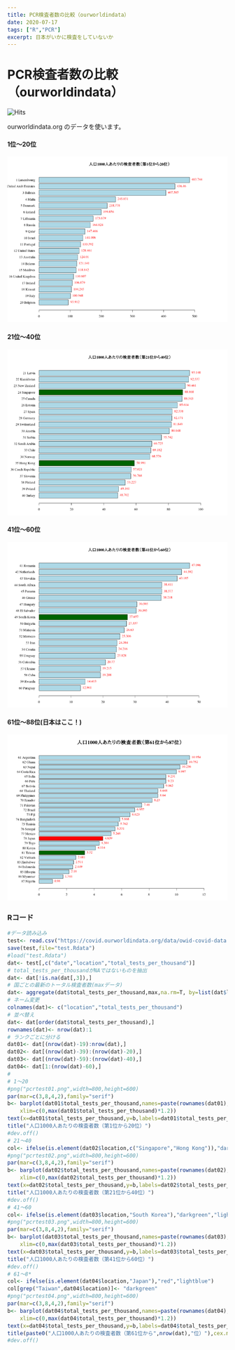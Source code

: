 ```yaml
---
title: PCR検査者数の比較（ourworldindata）
date: 2020-07-17
tags: ["R","PCR"]
excerpt: 日本がいかに検査をしていないか
---
```


# PCR検査者数の比較（ourworldindata）

![Hits](https://hitcounter.pythonanywhere.com/count/tag.svg?url=https%3A%2F%2Fgitpress.io%2F%40statrstart%2pcrtest01)  

ourworldindata.org のデータを使います。

#### 1位〜20位

![pcrtest01](https://raw.githubusercontent.com/statrstart/statrstart.github.com/master/source/images/pcrtest01.png)

#### 21位〜40位

![pcrtest02](https://raw.githubusercontent.com/statrstart/statrstart.github.com/master/source/images/pcrtest02.png)

#### 41位〜60位

![pcrtest03](https://raw.githubusercontent.com/statrstart/statrstart.github.com/master/source/images/pcrtest03.png)

#### 61位〜88位(日本はここ！)

![pcrtest04](https://raw.githubusercontent.com/statrstart/statrstart.github.com/master/source/images/pcrtest04.png)

### Rコード

```R
#データ読み込み
test<- read.csv("https://covid.ourworldindata.org/data/owid-covid-data.csv")
save(test,file="test.Rdata")
#load("test.Rdata")
dat<- test[,c("date","location","total_tests_per_thousand")]
# total_tests_per_thousandがNAではないものを抽出
dat<- dat[!is.na(dat[,3]),]
# 国ごとの最新のトータル検査者数(maxデータ)
dat<- aggregate(dat$total_tests_per_thousand,max,na.rm=T, by=list(dat$location))
# ネーム変更
colnames(dat)<- c("location","total_tests_per_thousand")
# 並べ替え
dat<- dat[order(dat$total_tests_per_thousand),]
rownames(dat)<- nrow(dat):1
# ランクごとに分ける
dat01<- dat[(nrow(dat)-19):nrow(dat),]
dat02<- dat[(nrow(dat)-39):(nrow(dat)-20),]
dat03<- dat[(nrow(dat)-59):(nrow(dat)-40),]
dat04<- dat[1:(nrow(dat)-60),]
#
# 1〜20
#png("pcrtest01.png",width=800,height=600)
par(mar=c(3,8,4,2),family="serif")
b<- barplot(dat01$total_tests_per_thousand,names=paste(rownames(dat01),dat01$location),col="lightblue",las=1,horiz=T,
	xlim=c(0,max(dat01$total_tests_per_thousand)*1.2))
text(x=dat01$total_tests_per_thousand,y=b,labels=dat01$total_tests_per_thousand,col="red",pos=4)
title("人口1000人あたりの検査者数（第1位から20位）")
#dev.off()
# 21〜40
col<- ifelse(is.element(dat02$location,c("Singapore","Hong Kong")),"darkgreen","lightblue")
#png("pcrtest02.png",width=800,height=600)
par(mar=c(3,8,4,2),family="serif")
b<- barplot(dat02$total_tests_per_thousand,names=paste(rownames(dat02),dat02$location),col=col,las=1,horiz=T,
	xlim=c(0,max(dat02$total_tests_per_thousand)*1.2))
text(x=dat02$total_tests_per_thousand,y=b,labels=dat02$total_tests_per_thousand,col="red",pos=4)
title("人口1000人あたりの検査者数（第21位から40位）")
#dev.off()
# 41〜60
col<- ifelse(is.element(dat03$location,"South Korea"),"darkgreen","lightblue")
#png("pcrtest03.png",width=800,height=600)
par(mar=c(3,8,4,2),family="serif")
b<- barplot(dat03$total_tests_per_thousand,names=paste(rownames(dat03),dat03$location),col=col,las=1,horiz=T,
	xlim=c(0,max(dat03$total_tests_per_thousand)*1.2))
text(x=dat03$total_tests_per_thousand,y=b,labels=dat03$total_tests_per_thousand,col="red",pos=4)
title("人口1000人あたりの検査者数（第41位から60位）")
#dev.off()
# 61〜8*
col<- ifelse(is.element(dat04$location,"Japan"),"red","lightblue")
col[grep("Taiwan",dat04$location)]<- "darkgreen"
#png("pcrtest04.png",width=800,height=600)
par(mar=c(3,8,4,2),family="serif")
b<- barplot(dat04$total_tests_per_thousand,names=paste(rownames(dat04),dat04$location),col=col,las=1,horiz=T,
	xlim=c(0,max(dat04$total_tests_per_thousand)*1.2))
text(x=dat04$total_tests_per_thousand,y=b,labels=dat04$total_tests_per_thousand,col="red",pos=4)
title(paste0("人口1000人あたりの検査者数（第61位から",nrow(dat),"位）"),cex.main=1.5)
#dev.off()
```

